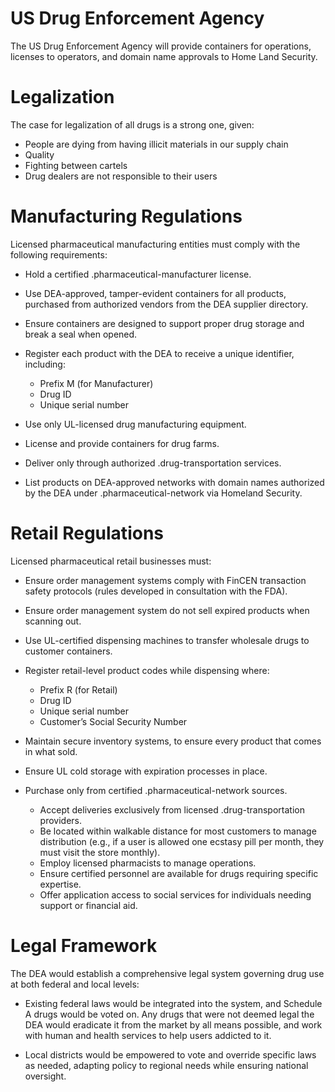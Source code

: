 # US Drug Enforcement Agency

The US Drug Enforcement Agency will provide containers for operations, licenses to operators, and domain name approvals to Home Land Security.

# Legalization

The case for legalization of all drugs is a strong one, given:

- People are dying from having illicit materials in our supply chain
- Quality
- Fighting between cartels
- Drug dealers are not responsible to their users

# Manufacturing Regulations

Licensed pharmaceutical manufacturing entities must comply with the following requirements:

- Hold a certified .pharmaceutical-manufacturer license.
- Use DEA-approved, tamper-evident containers for all products, purchased from authorized vendors from the DEA supplier directory.
- Ensure containers are designed to support proper drug storage and break a seal when opened.
- Register each product with the DEA to receive a unique identifier, including:

  - Prefix M (for Manufacturer)
  - Drug ID
  - Unique serial number

- Use only UL-licensed drug manufacturing equipment.

- License and provide containers for drug farms.
- Deliver only through authorized .drug-transportation services.
- List products on DEA-approved networks with domain names authorized by the DEA under .pharmaceutical-network via Homeland Security.

# Retail Regulations

Licensed pharmaceutical retail businesses must:

- Ensure order management systems comply with FinCEN transaction safety protocols (rules developed in consultation with the FDA).
- Ensure order management system do not sell expired products when scanning out.
- Use UL-certified dispensing machines to transfer wholesale drugs to customer containers.
- Register retail-level product codes while dispensing where:

  - Prefix R (for Retail)
  - Drug ID
  - Unique serial number
  - Customer’s Social Security Number

- Maintain secure inventory systems, to ensure every product that comes in what sold.
- Ensure UL cold storage with expiration processes in place.
- Purchase only from certified .pharmaceutical-network sources.
  - Accept deliveries exclusively from licensed .drug-transportation providers.
  - Be located within walkable distance for most customers to manage distribution (e.g., if a user is allowed one ecstasy pill per month, they must visit the store monthly).
  - Employ licensed pharmacists to manage operations.
  - Ensure certified personnel are available for drugs requiring specific expertise.
  - Offer application access to social services for individuals needing support or financial aid.

# Legal Framework

The DEA would establish a comprehensive legal system governing drug use at both federal and local levels:

- Existing federal laws would be integrated into the system, and Schedule A drugs would be voted on. Any drugs that were not deemed legal the DEA would eradicate it from the market by all means possible, and work with human and health services to help users addicted to it.

- Local districts would be empowered to vote and override specific laws as needed, adapting policy to regional needs while ensuring national oversight.
